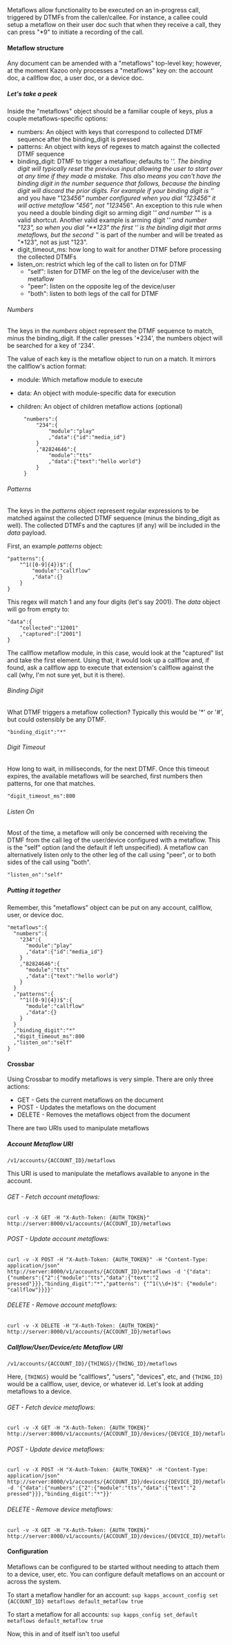 

Metaflows allow functionality to be executed on an in-progress call, triggered by DTMFs from the caller/callee. For instance, a callee could setup a metaflow on their user doc such that when they receive a call, they can press "*9" to initiate a recording of the call.

#### Metaflow structure

Any document can be amended with a "metaflows" top-level key; however, at the moment Kazoo only processes a "metaflows" key on: the account doc, a callflow doc, a user doc, or a device doc.

##### Let's take a peek

Inside the "metaflows" object should be a familiar couple of keys, plus a couple metaflows-specific options:

* numbers: An object with keys that correspond to collected DTMF sequence after the binding_digit is pressed
* patterns: An object with keys of regexes to match against the collected DTMF sequence
* binding_digit: DTMF to trigger a metaflow; defaults to '*'. The binding digit will typically reset the previous input allowing the user to start over at any time if they made a mistake. This also means you can't have the binding digit in the number sequence that follows, because the binding digit will discard the prior digits. For example if your binding digit is '*' and you have "123*456" number configured when you dial "*123*456" it will active metaflow "456", not "123*456". An exception to this rule when you need a double binding digit so arming digit '*' and number "*" is a valid shortcut. Another valid example is arming digit '*' and number "*123", so when you dial "**123" the first '*' is the binding digit that arms metaflows, but the second '*' is part of the number and will be treated as "*123", not as just "123".
* digit_timeout_ms: how long to wait for another DTMF before processing the collected DTMFs
* listen_on: restrict which leg of the call to listen on for DTMF
    * "self": listen for DTMF on the leg of the device/user with the metaflow
    * "peer": listen on the opposite leg of the device/user
    * "both": listen to both legs of the call for DTMF

###### Numbers

The keys in the _numbers_ object represent the DTMF sequence to match, minus the binding_digit. If the caller presses '*234', the numbers object will be searched for a key of '234'.

The value of each key is the metaflow object to run on a match. It mirrors the callflow's action format:

* module: Which metaflow module to execute
* data: An object with module-specific data for execution
* children: An object of children metaflow actions (optional)

        "numbers":{
            "234":{
                "module":"play"
                ,"data":{"id":"media_id"}
            }
            ,"82824646":{
                "module":"tts"
                ,"data":{"text":"hello world"}
            }
        }

###### Patterns

The keys in the _patterns_ object represent regular expressions to be matched against the collected DTMF sequence (minus the binding\_digit as well). The collected DTMFs and the captures (if any) will be included in the _data_ payload.

First, an example _patterns_ object:

    "patterns":{
        "^1([0-9]{4})$":{
            "module":"callflow"
            ,"data":{}
        }
    }

This regex will match 1 and any four digits (let's say 2001). The _data_ object will go from empty to:

    "data":{
        "collected":"12001"
        ,"captured":["2001"]
    }

The callflow metaflow module, in this case, would look at the "captured" list and take the first element. Using that, it would look up a callflow and, if found, ask a callflow app to execute that extension's callflow against the call (why, I'm not sure yet, but it is there).

###### Binding Digit

What DTMF triggers a metaflow collection? Typically this would be '*' or '#', but could ostensibly be any DTMF.

    "binding_digit":"*"

###### Digit Timeout

How long to wait, in milliseconds, for the next DTMF. Once this timeout expires, the available metaflows will be searched, first numbers then patterns, for one that matches.

    "digit_timeout_ms":800

###### Listen On

Most of the time, a metaflow will only be concerned with receiving the DTMF from the call leg of the user/device configured with a metaflow. This is the "self" option (and the default if left unspecified). A metaflow can alternatively listen only to the other leg of the call using "peer", or to both sides of the call using "both".

    "listen_on":"self"

##### Putting it together

Remember, this "metaflows" object can be put on any account, callflow, user, or device doc.

    "metaflows":{
      "numbers":{
        "234":{
          "module":"play"
          ,"data":{"id":"media_id"}
        }
        ,"82824646":{
          "module":"tts"
          ,"data":{"text":"hello world"}
        }
      }
      ,"patterns":{
        "^1([0-9]{4})$":{
          "module":"callflow"
          ,"data":{}
        }
      }
      ,"binding_digit":"*"
      ,"digit_timeout_ms":800
      ,"listen_on":"self"
    }

#### Crossbar

Using Crossbar to modify metaflows is very simple. There are only three actions:

* GET - Gets the current metaflows on the document
* POST - Updates the metaflows on the document
* DELETE - Removes the metaflows object from the document

There are two URIs used to manipulate metaflows

##### Account Metaflow URI

`/v1/accounts/{ACCOUNT_ID}/metaflows`

This URI is used to manipulate the metaflows available to anyone in the account.

###### _GET_ - Fetch account metaflows:

    curl -v -X GET -H "X-Auth-Token: {AUTH_TOKEN}" http://server:8000/v1/accounts/{ACCOUNT_ID}/metaflows

###### _POST_ - Update account metaflows:

    curl -v -X POST -H "X-Auth-Token: {AUTH_TOKEN}" -H "Content-Type: application/json" http://server:8000/v1/accounts/{ACCOUNT_ID}/metaflows -d '{"data":{"numbers":{"2":{"module":"tts","data":{"text":"2 pressed"}}},"binding_digit":"*","patterns": {"^1(\\d+)$": {"module": "callflow"}}}}'

###### _DELETE_ - Remove account metaflows:

    curl -v -X DELETE -H "X-Auth-Token: {AUTH_TOKEN}" http://server:8000/v1/accounts/{ACCOUNT_ID}/metaflows

##### Callflow/User/Device/etc Metaflow URI

`/v1/accounts/{ACCOUNT_ID}/{THINGS}/{THING_ID}/metaflows`

Here, `{THINGS}` would be "callflows", "users", "devices", etc, and `{THING_ID}` would be a callflow, user, device, or whatever id. Let's look at adding metaflows to a device.

###### _GET_ - Fetch device metaflows:

    curl -v -X GET -H "X-Auth-Token: {AUTH_TOKEN}" http://server:8000/v1/accounts/{ACCOUNT_ID}/devices/{DEVICE_ID}/metaflows

###### _POST_ - Update device metaflows:

    curl -v -X POST -H "X-Auth-Token: {AUTH_TOKEN}" -H "Content-Type: application/json" http://server:8000/v1/accounts/{ACCOUNT_ID}/devices/{DEVICE_ID}/metaflows -d '{"data":{"numbers":{"2":{"module":"tts","data":{"text":"2 pressed"}}},"binding_digit":"*"}}'

###### _DELETE_ - Remove device metaflows:

    curl -v -X GET -H "X-Auth-Token: {AUTH_TOKEN}" http://server:8000/v1/accounts/{ACCOUNT_ID}/devices/{DEVICE_ID}/metaflows

#### Configuration

Metaflows can be configured to be started without needing to attach them to a device, user, etc. You can configure default metaflows on an account or across the system.

To start a metaflow handler for an account: `sup kapps_account_config set {ACCOUNT_ID} metaflows default_metaflow true`

To start a metaflow for all accounts: `sup kapps_config set_default metaflows default_metaflow true`

Now, this in and of itself isn't too useful
